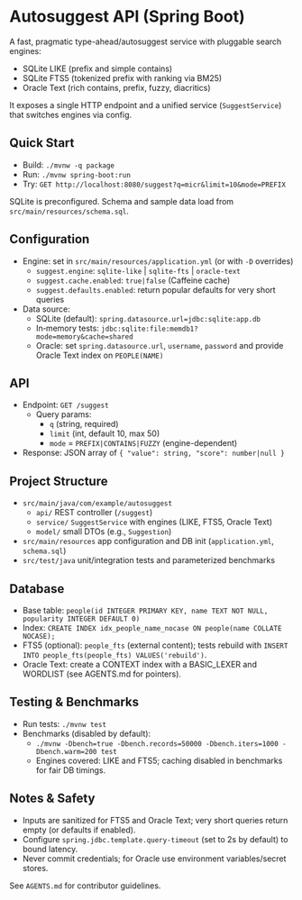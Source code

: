 # Autosuggest API (Spring Boot)

A fast, pragmatic type-ahead/autosuggest service with pluggable search engines:
- SQLite LIKE (prefix and simple contains)
- SQLite FTS5 (tokenized prefix with ranking via BM25)
- Oracle Text (rich contains, prefix, fuzzy, diacritics)

It exposes a single HTTP endpoint and a unified service (`SuggestService`) that switches engines via config.

## Quick Start

- Build: `./mvnw -q package`
- Run: `./mvnw spring-boot:run`
- Try: `GET http://localhost:8080/suggest?q=micr&limit=10&mode=PREFIX`

SQLite is preconfigured. Schema and sample data load from `src/main/resources/schema.sql`.

## Configuration

- Engine: set in `src/main/resources/application.yml` (or with `-D` overrides)
  - `suggest.engine`: `sqlite-like` | `sqlite-fts` | `oracle-text`
  - `suggest.cache.enabled`: `true|false` (Caffeine cache)
  - `suggest.defaults.enabled`: return popular defaults for very short queries
- Data source:
  - SQLite (default): `spring.datasource.url=jdbc:sqlite:app.db`
  - In‑memory tests: `jdbc:sqlite:file:memdb1?mode=memory&cache=shared`
  - Oracle: set `spring.datasource.url`, `username`, `password` and provide Oracle Text index on `PEOPLE(NAME)`

## API

- Endpoint: `GET /suggest`
  - Query params:
    - `q` (string, required)
    - `limit` (int, default 10, max 50)
    - `mode` = `PREFIX|CONTAINS|FUZZY` (engine-dependent)
- Response: JSON array of `{ "value": string, "score": number|null }`

## Project Structure

- `src/main/java/com/example/autosuggest`
  - `api/` REST controller (`/suggest`)
  - `service/` `SuggestService` with engines (LIKE, FTS5, Oracle Text)
  - `model/` small DTOs (e.g., `Suggestion`)
- `src/main/resources` app configuration and DB init (`application.yml`, `schema.sql`)
- `src/test/java` unit/integration tests and parameterized benchmarks

## Database

- Base table: `people(id INTEGER PRIMARY KEY, name TEXT NOT NULL, popularity INTEGER DEFAULT 0)`
- Index: `CREATE INDEX idx_people_name_nocase ON people(name COLLATE NOCASE);`
- FTS5 (optional): `people_fts` (external content); tests rebuild with `INSERT INTO people_fts(people_fts) VALUES('rebuild')`.
- Oracle Text: create a CONTEXT index with a BASIC_LEXER and WORDLIST (see AGENTS.md for pointers).

## Testing & Benchmarks

- Run tests: `./mvnw test`
- Benchmarks (disabled by default):
  - `./mvnw -Dbench=true -Dbench.records=50000 -Dbench.iters=1000 -Dbench.warm=200 test`
  - Engines covered: LIKE and FTS5; caching disabled in benchmarks for fair DB timings.

## Notes & Safety

- Inputs are sanitized for FTS5 and Oracle Text; very short queries return empty (or defaults if enabled).
- Configure `spring.jdbc.template.query-timeout` (set to 2s by default) to bound latency.
- Never commit credentials; for Oracle use environment variables/secret stores.

See `AGENTS.md` for contributor guidelines.
